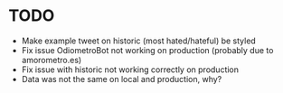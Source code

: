 TODO
================================

* Make example tweet on historic (most hated/hateful) be styled
* Fix issue OdiometroBot not working on production (probably due to amorometro.es)
* Fix issue with historic not working correctly on production
* Data was not the same on local and production, why?